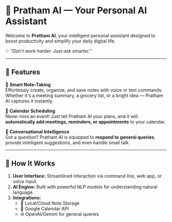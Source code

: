 # 🤖 Pratham AI — Your Personal AI Assistant

Welcome to **Pratham AI**, your intelligent personal assistant designed to boost productivity and simplify your daily digital life.

✨ _“Don’t work harder. Just ask smarter.”_

---

## 🧠 Features

🔹 **Smart Note-Taking**  
Effortlessly create, organize, and save notes with voice or text commands. Whether it's a meeting summary, a grocery list, or a bright idea — Pratham AI captures it instantly.

🔹 **Calendar Scheduling**  
Never miss an event! Just tell Pratham AI your plans, and it will **automatically add meetings, reminders, or appointments** to your calendar.

🔹 **Conversational Intelligence**  
Got a question? Pratham AI is equipped to **respond to general queries**, provide intelligent suggestions, and even handle small talk.

---

## 🚀 How It Works

1. **User Interface:** Streamlined interaction via command line, web app, or voice input.
2. **AI Engine:** Built with powerful NLP models for understanding natural language.
3. **Integrations:**
   - 📝 Local/Cloud Note Storage
   - 📅 Google Calendar API
   - 🌐 OpenAI/Gemini for general queries


